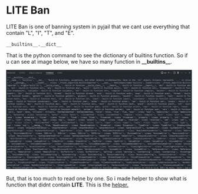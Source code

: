 # LITE Ban

LITE Ban is one of banning system in pyjail that we cant use everything that contain "L", "I", "T", and "E".

```
__builtins__.__dict__
```
That is the python command to see the dictionary of builtins function.
So if u can see at image below, we have so many function in __\_\_builtins\_\___.

<img src='img/builtins_dict.png'>

But, that is too much to read one by one. So i made helper to show what is function that didnt contain __LITE__. This is the <a href='builtins_dict.py'>helper.</a>